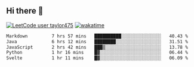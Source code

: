 ## Hi there 👋

[![LeetCode user taylor475](https://img.shields.io/badge/dynamic/json?style=for-the-badge&labelColor=black&color=%23ffa116&label=Solved&query=solvedOverTotal&url=https%3A%2F%2Fleetcode-badge.vercel.app%2Fapi%2Fusers%2Ftaylor475&logo=leetcode&logoColor=yellow)](https://leetcode.com/taylor475/)
[![wakatime](https://wakatime.com/badge/user/8c6aced9-f66a-452f-8802-5d7239ce5c50.svg)](https://wakatime.com/@8c6aced9-f66a-452f-8802-5d7239ce5c50)

<!--START_SECTION:waka-->

```txt
Markdown         7 hrs 57 mins   ██████████░░░░░░░░░░░░░░░   40.43 %
Java             6 hrs 12 mins   ████████░░░░░░░░░░░░░░░░░   31.51 %
JavaScript       2 hrs 42 mins   ███▒░░░░░░░░░░░░░░░░░░░░░   13.78 %
Python           1 hr 16 mins    █▓░░░░░░░░░░░░░░░░░░░░░░░   06.44 %
Svelte           1 hr 11 mins    █▓░░░░░░░░░░░░░░░░░░░░░░░   06.09 %
```

<!--END_SECTION:waka-->

<!--
**taylor475/taylor475** is a _special_ repository because its `README.md` (this file) appears on your GitHub profile.
